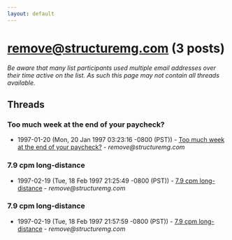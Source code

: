 ```yaml
---
layout: default
---
```


# remove@structuremg.com (3 posts)

_Be aware that many list participants used multiple email addresses over their time active on the list. As such this page may not contain all threads available._

## Threads

### Too much week at the end of your paycheck?
+ 1997-01-20 (Mon, 20 Jan 1997 03:23:16 -0800 (PST)) - [Too much week at the end of your paycheck?](/archive/1997/01/7d7a38c892e454243684560e1136cadad0de4a5ccf884402d7f6ab8ac39e8493) - _remove@structuremg.com_

### 7.9 cpm long-distance
+ 1997-02-19 (Tue, 18 Feb 1997 21:25:49 -0800 (PST)) - [7.9 cpm long-distance](/archive/1997/02/e86142a3ecff2d62620fdb7181e6e831a083dc3329f5395adaa6f453290bc6f5) - _remove@structuremg.com_

### 7.9 cpm long-distance
+ 1997-02-19 (Tue, 18 Feb 1997 21:57:59 -0800 (PST)) - [7.9 cpm long-distance](/archive/1997/02/a9a4bc3b14e1dadfa6977df4fb429765754470b33491f06de043775ba6d5b87a) - _remove@structuremg.com_

